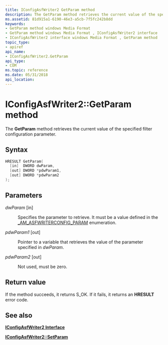```yaml
---
title: IConfigAsfWriter2 GetParam method
description: The GetParam method retrieves the current value of the specified filter configuration parameter.
ms.assetid: 81d915a1-6190-46e3-a5cb-7f5fc242b8dd
keywords:
- GetParam method windows Media Format
- GetParam method windows Media Format , IConfigAsfWriter2 interface
- IConfigAsfWriter2 interface windows Media Format , GetParam method
topic_type:
- apiref
api_name:
- IConfigAsfWriter2.GetParam
api_type:
- COM
ms.topic: reference
ms.date: 05/31/2018
api_location: 
---
```


# IConfigAsfWriter2::GetParam method

The **GetParam** method retrieves the current value of the specified filter configuration parameter.

## Syntax


```C++
HRESULT GetParam(
  [in]  DWORD dwParam,
  [out] DWORD *pdwParam1,
  [out] DWORD *pdwParam2
);
```



## Parameters

<dl> <dt>

*dwParam* \[in\]
</dt> <dd>

Specifies the parameter to retrieve. It must be a value defined in the [\_AM\_ASFWRITERCONFIG\_PARAM](https://msdn.microsoft.com/en-us/library/Dd758054(v=VS.85).aspx) enumeration.

</dd> <dt>

*pdwParam1* \[out\]
</dt> <dd>

Pointer to a variable that retrieves the value of the parameter specified in *dwParam*.

</dd> <dt>

*pdwParam2* \[out\]
</dt> <dd>

Not used, must be zero.

</dd> </dl>

## Return value

If the method succeeds, it returns S\_OK. If it fails, it returns an **HRESULT** error code.

## See also

<dl> <dt>

[**IConfigAsfWriter2 Interface**](https://msdn.microsoft.com/en-us/library/Dd743206(v=VS.85).aspx)
</dt> <dt>

[**IConfigAsfWriter2::SetParam**](iconfigasfwriter2-setparam.md)
</dt> </dl>

 

 




